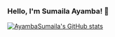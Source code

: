 ### Hello, I'm Sumaila Ayamba! 👋

<!--
**AyambaSumaila/AyambaSumaila** is a ✨ _special_ ✨ repository because its `README.md` (this file) appears on your GitHub profile.

Here are some ideas to get you started:

- 🔭 I'm in my final year Bachelors of Science in IT from University of Cape Coast.

- 🌱  I'm currently learning from Coursera and Kaggle.
- 👯 I'm open for collaborations in Data Science and Machine Learning domains.
Hello, I'm CHANGEME
- 🤔 I’m looking for help with ...
- 💬 Ask me about ...
- 📫 How to reach me: ...
- 😄 Pronouns: ...
- ⚡ Fun fact: ...
-->
[![AyambaSumaila's GitHub stats](https://github-readme-stats.vercel.app/api?username=AyambaSumaila)](https://github.com/AyambaSumaila/github-readme-stats)
